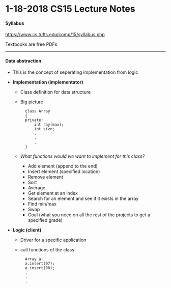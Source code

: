 1-18-2018 CS15 Lecture Notes
===============================

#### Syllabus
https://www.cs.tufts.edu/comp/15/syllabus.php

Textbooks are free PDFs
***

#### Data abstraction
- This is the concept of seperating implementation from logic
- **Implementation (implementator)**
	- Class definition for data structure
	- Big picture

			class Array
			{
			private:
				int ray[max];
				int size;
				.
				.
				.
			}
	- _What functions would we want to implement for this class?_
		- Add element (append to the end)
		- Insert element (specified location)
		- Remove element
		- Sort
		- Average
		- Get element at an index
		- Search for an element and see if it exists in the array
		- Find min/max 
		- Swap
		- Goal (what you need on all the rest of the projects to get a specified grade)

- **Logic (client)**
	- Driver for a specific application
	- call functions of the class

			Array a;
			a.insert(97);
			a.insert(98);
			.
			.
			.


